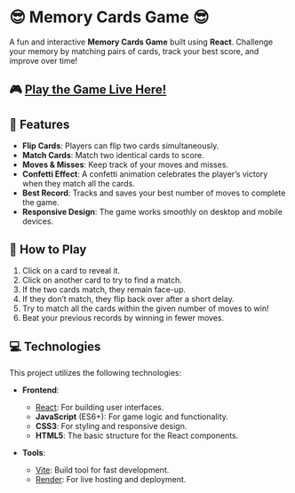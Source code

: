 # 😎 Memory Cards Game 😎

A fun and interactive **Memory Cards Game** built using **React**. Challenge your memory by matching pairs of cards, track your best score, and improve over time!

## 🎮 [Play the Game Live Here!](https://memory-cards-game-inid.onrender.com/)


## 🚀 Features

- **Flip Cards**: Players can flip two cards simultaneously.
- **Match Cards**: Match two identical cards to score.
- **Moves & Misses**: Keep track of your moves and misses.
- **Confetti Effect**: A confetti animation celebrates the player’s victory when they match all the cards.
- **Best Record**: Tracks and saves your best number of moves to complete the game.
- **Responsive Design**: The game works smoothly on desktop and mobile devices.


## 🎯 How to Play

1. Click on a card to reveal it.
2. Click on another card to try to find a match.
3. If the two cards match, they remain face-up.
4. If they don’t match, they flip back over after a short delay.
5. Try to match all the cards within the given number of moves to win!
6. Beat your previous records by winning in fewer moves.


## 💻 Technologies

This project utilizes the following technologies:

- **Frontend**:
  - [React](https://reactjs.org/): For building user interfaces.
  - **JavaScript** (ES6+): For game logic and functionality.
  - **CSS3**: For styling and responsive design.
  - **HTML5**: The basic structure for the React components.

- **Tools**:
  - [Vite](https://vitejs.dev/): Build tool for fast development.
  - [Render](https://render.com/): For live hosting and deployment.
 




